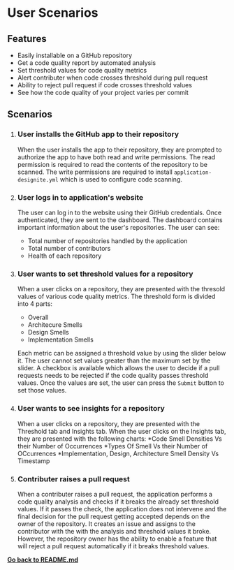 # User Scenarios

## Features

* Easily installable on a GitHub repository
* Get a code quality report by automated analysis
* Set threshold values for code quality metrics
* Alert contributer when code crosses threshold during pull request
* Ability to reject pull request if code crosses threshold values
* See how the code quality of your project varies per commit

## Scenarios
1. ### **User installs the GitHub app to their repository**
    When the user installs the app to their repository, they are prompted to authorize the app to have both read and write permissions. The read permission is required to read the contents of the repository to be scanned. The write permissions are required to install ```application-designite.yml``` which is used to configure code scanning.  

2. ### **User logs in to application's website**
    The user can log in to the website using their GitHub credentials. Once authenticated, they are sent to the dashboard. The dashboard contains important information about the user's repositories. The user can see:
    * Total number of repositories handled by the application
    * Total number of contributors
    * Health of each repository  
  
3. ### **User wants to set threshold values for a repository**
    When a user clicks on a repository, they are presented with the thresold values of various code quality metrics. The threshold form is divided into 4 parts:
    * Overall
    * Architecure Smells
    * Design Smells
    * Implementation Smells  
  
    Each metric can be assigned a threshold value by using the slider below it. The user cannot set values greater than the maximum set by the slider. A checkbox is available which allows the user to decide if a pull requests needs to be rejected if the code quality passes threshold values. Once the values are set, the user can press the ```Submit``` button to set those values.

4. ### **User wants to see insights for a repository**
    When a user clicks on a repository, they are presented with the Threshold tab and Insights tab. When the user clicks on the Insights tab, they are presented with the following charts:
    *Code Smell Densities Vs their Number of Occurrences
    *Types Of Smell Vs their Number of OCcurrences
    *Implementation, Design, Architecture Smell Density Vs Timestamp

5. ### **Contributer raises a pull request**
    When a contributer raises a pull request, the application performs a code quality analysis and checks if it breaks the already set threshold values. If it passes the check, the application does not intervene and the final decision for the pull request getting accepted depends on the owner of the repository. It creates an issue and assigns to the contributor with the with the analysis and threshold values it broke.  
    However, the repository owner has the ability to enable a feature that will reject a pull request automatically if it breaks threshold values.

[**Go back to README.md**](../README.md)

